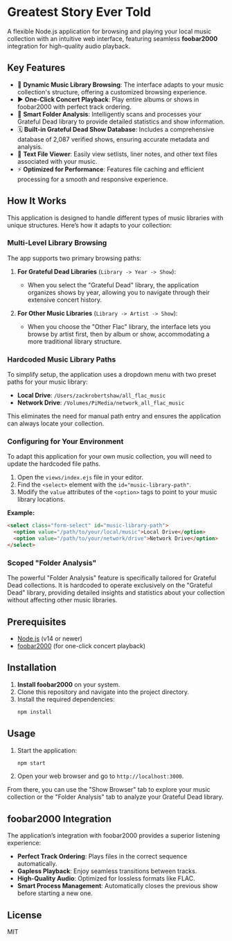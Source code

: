 # Greatest Story Ever Told

A flexible Node.js application for browsing and playing your local music collection with an intuitive web interface, featuring seamless **foobar2000** integration for high-quality audio playback.

## Key Features

-   🎵 **Dynamic Music Library Browsing**: The interface adapts to your music collection's structure, offering a customized browsing experience.
-   ▶️ **One-Click Concert Playback**: Play entire albums or shows in foobar2000 with perfect track ordering.
-   📂 **Smart Folder Analysis**: Intelligently scans and processes your Grateful Dead library to provide detailed statistics and show information.
-   🗓️ **Built-in Grateful Dead Show Database**: Includes a comprehensive database of 2,087 verified shows, ensuring accurate metadata and analysis.
-   📝 **Text File Viewer**: Easily view setlists, liner notes, and other text files associated with your music.
-   ⚡ **Optimized for Performance**: Features file caching and efficient processing for a smooth and responsive experience.

## How It Works

This application is designed to handle different types of music libraries with unique structures. Here’s how it adapts to your collection:

### Multi-Level Library Browsing

The app supports two primary browsing paths:

1.  **For Grateful Dead Libraries** (`Library -> Year -> Show`):
    *   When you select the "Grateful Dead" library, the application organizes shows by year, allowing you to navigate through their extensive concert history.

2.  **For Other Music Libraries** (`Library -> Artist -> Show`):
    *   When you choose the "Other Flac" library, the interface lets you browse by artist first, then by album or show, accommodating a more traditional library structure.

### Hardcoded Music Library Paths

To simplify setup, the application uses a dropdown menu with two preset paths for your music library:

-   **Local Drive**: `/Users/zackrobertshaw/all_flac_music`
-   **Network Drive**: `/Volumes/PiMedia/network_all_flac_music`

This eliminates the need for manual path entry and ensures the application can always locate your collection.

### Configuring for Your Environment

To adapt this application for your own music collection, you will need to update the hardcoded file paths.

1.  Open the `views/index.ejs` file in your editor.
2.  Find the `<select>` element with the `id="music-library-path"`.
3.  Modify the `value` attributes of the `<option>` tags to point to your music library locations.

**Example:**

```html
<select class="form-select" id="music-library-path">
  <option value="/path/to/your/local/music">Local Drive</option>
  <option value="/path/to/your/network/drive">Network Drive</option>
</select>
```

### Scoped "Folder Analysis"

The powerful "Folder Analysis" feature is specifically tailored for Grateful Dead collections. It is hardcoded to operate exclusively on the "Grateful Dead" library, providing detailed insights and statistics about your collection without affecting other music libraries.

## Prerequisites

-   [Node.js](https://nodejs.org/) (v14 or newer)
-   [foobar2000](https://www.foobar2000.org/mac) (for one-click concert playback)

## Installation

1.  **Install foobar2000** on your system.
2.  Clone this repository and navigate into the project directory.
3.  Install the required dependencies:
    ```bash
    npm install
    ```

## Usage

1.  Start the application:
    ```bash
    npm start
    ```
2.  Open your web browser and go to `http://localhost:3000`.

From there, you can use the "Show Browser" tab to explore your music collection or the "Folder Analysis" tab to analyze your Grateful Dead library.

## foobar2000 Integration

The application’s integration with foobar2000 provides a superior listening experience:

-   **Perfect Track Ordering**: Plays files in the correct sequence automatically.
-   **Gapless Playback**: Enjoy seamless transitions between tracks.
-   **High-Quality Audio**: Optimized for lossless formats like FLAC.
-   **Smart Process Management**: Automatically closes the previous show before starting a new one.

## License

MIT
